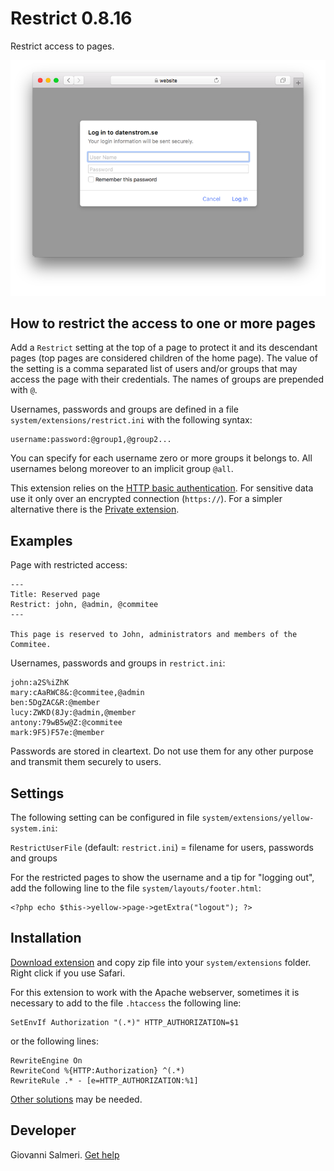 Restrict 0.8.16
=============
Restrict access to pages.

<p align="center"><img src="restrict-screenshot.png?raw=true" alt="Screenshot"></p>

## How to restrict the access to one or more pages

Add a `Restrict` setting at the top of a page to protect it and its descendant pages (top pages are considered children of the home page). The value of the setting is a comma separated list of users and/or groups that may access the page with their credentials. The names of groups are prepended with `@`.

Usernames, passwords and groups are defined in a file `system/extensions/restrict.ini` with the following syntax:

```
username:password:@group1,@group2...
```

You can specify for each username zero or more groups it belongs to. All usernames belong moreover to an implicit group `@all`.

This extension relies on the [HTTP basic authentication](https://en.wikipedia.org/wiki/Basic_access_authentication). For sensitive data use it only over an encrypted connection (`https://`). For a simpler alternative there is the [Private extension](https://github.com/schulle4u/yellow-extensions-schulle4u/tree/main/private).

## Examples

Page with restricted access:

```
---
Title: Reserved page
Restrict: john, @admin, @commitee
---

This page is reserved to John, administrators and members of the Commitee.
```

Usernames, passwords and groups in `restrict.ini`:

```
john:a2S%iZhK
mary:cAaRWC8&:@commitee,@admin
ben:5DgZAC&R:@member
lucy:ZWKD(8Jy:@admin,@member
antony:79wB5w@Z:@commitee
mark:9F5)F57e:@member
```

Passwords are stored in cleartext. Do not use them for any other purpose and transmit them securely to users.

## Settings

The following setting can be configured in file `system/extensions/yellow-system.ini`:

`RestrictUserFile` (default: `restrict.ini`) = filename for users, passwords and groups  

For the restricted pages to show the username and a tip for "logging out", add the following line to the file `system/layouts/footer.html`:

```
<?php echo $this->yellow->page->getExtra("logout"); ?>
```

## Installation

[Download extension](https://github.com/GiovanniSalmeri/yellow-restrict/archive/main.zip) and copy zip file into your `system/extensions` folder. Right click if you use Safari.

For this extension to work with the Apache webserver, sometimes it is necessary to add to the file `.htaccess` the following line:

```
SetEnvIf Authorization "(.*)" HTTP_AUTHORIZATION=$1
```

or the following lines:

```
RewriteEngine On
RewriteCond %{HTTP:Authorization} ^(.*)
RewriteRule .* - [e=HTTP_AUTHORIZATION:%1]
```

[Other solutions](https://stackoverflow.com/questions/26475885/authorization-header-missing-in-php-post-request) may be needed.

## Developer

Giovanni Salmeri. [Get help](https://datenstrom.se/yellow/help/)
